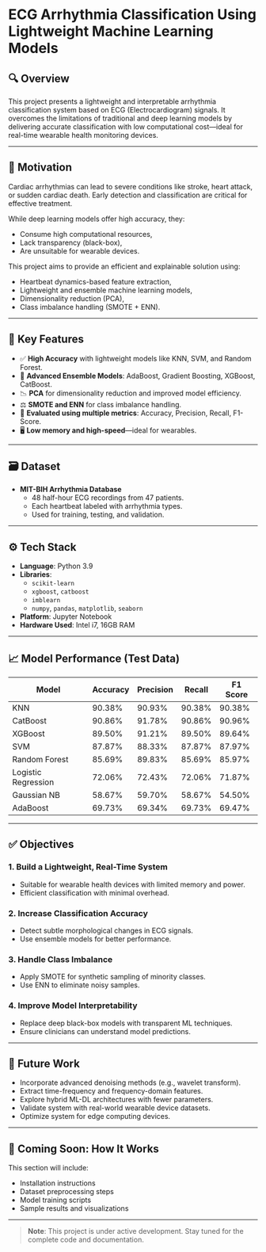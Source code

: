 # ECG Arrhythmia Classification Using Lightweight Machine Learning Models

## 🔍 Overview
This project presents a lightweight and interpretable arrhythmia classification system based on ECG (Electrocardiogram) signals. It overcomes the limitations of traditional and deep learning models by delivering accurate classification with low computational cost—ideal for real-time wearable health monitoring devices.

---

## 🧠 Motivation
Cardiac arrhythmias can lead to severe conditions like stroke, heart attack, or sudden cardiac death. Early detection and classification are critical for effective treatment.

While deep learning models offer high accuracy, they:
- Consume high computational resources,
- Lack transparency (black-box),
- Are unsuitable for wearable devices.

This project aims to provide an efficient and explainable solution using:
- Heartbeat dynamics-based feature extraction,
- Lightweight and ensemble machine learning models,
- Dimensionality reduction (PCA),
- Class imbalance handling (SMOTE + ENN).

---

## 🎯 Key Features
- ✅ **High Accuracy** with lightweight models like KNN, SVM, and Random Forest.
- 🔁 **Advanced Ensemble Models**: AdaBoost, Gradient Boosting, XGBoost, CatBoost.
- 📉 **PCA** for dimensionality reduction and improved model efficiency.
- ⚖️ **SMOTE and ENN** for class imbalance handling.
- 🧾 **Evaluated using multiple metrics**: Accuracy, Precision, Recall, F1-Score.
- 🖥️ **Low memory and high-speed**—ideal for wearables.

---

## 🗃️ Dataset
- **MIT-BIH Arrhythmia Database**
  - 48 half-hour ECG recordings from 47 patients.
  - Each heartbeat labeled with arrhythmia types.
  - Used for training, testing, and validation.

---

## ⚙️ Tech Stack
- **Language**: Python 3.9
- **Libraries**: 
  - `scikit-learn`
  - `xgboost`, `catboost`
  - `imblearn`
  - `numpy`, `pandas`, `matplotlib`, `seaborn`
- **Platform**: Jupyter Notebook
- **Hardware Used**: Intel i7, 16GB RAM

---

## 📈 Model Performance (Test Data)

| Model            | Accuracy | Precision | Recall | F1 Score |
|------------------|----------|-----------|--------|----------|
| KNN              | 90.38%   | 90.93%    | 90.38% | 90.38%   |
| CatBoost         | 90.86%   | 91.78%    | 90.86% | 90.96%   |
| XGBoost          | 89.50%   | 91.21%    | 89.50% | 89.64%   |
| SVM              | 87.87%   | 88.33%    | 87.87% | 87.97%   |
| Random Forest    | 85.69%   | 89.83%    | 85.69% | 85.97%   |
| Logistic Regression | 72.06% | 72.43%    | 72.06% | 71.87%   |
| Gaussian NB      | 58.67%   | 59.70%    | 58.67% | 54.50%   |
| AdaBoost         | 69.73%   | 69.34%    | 69.73% | 69.47%   |

---

## ✅ Objectives

### 1. Build a Lightweight, Real-Time System
- Suitable for wearable health devices with limited memory and power.
- Efficient classification with minimal overhead.

### 2. Increase Classification Accuracy
- Detect subtle morphological changes in ECG signals.
- Use ensemble models for better performance.

### 3. Handle Class Imbalance
- Apply SMOTE for synthetic sampling of minority classes.
- Use ENN to eliminate noisy samples.

### 4. Improve Model Interpretability
- Replace deep black-box models with transparent ML techniques.
- Ensure clinicians can understand model predictions.

---

## 🧪 Future Work
- Incorporate advanced denoising methods (e.g., wavelet transform).
- Extract time-frequency and frequency-domain features.
- Explore hybrid ML-DL architectures with fewer parameters.
- Validate system with real-world wearable device datasets.
- Optimize system for edge computing devices.

---

## 📂 Coming Soon: How It Works
This section will include:
- Installation instructions
- Dataset preprocessing steps
- Model training scripts
- Sample results and visualizations

---

> **Note**: This project is under active development. Stay tuned for the complete code and documentation.

